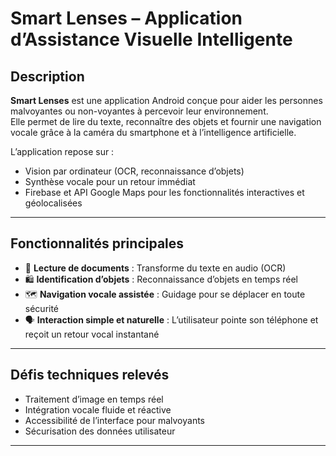 # Smart Lenses – Application d’Assistance Visuelle Intelligente



## Description
**Smart Lenses** est une application Android conçue pour aider les personnes malvoyantes ou non-voyantes à percevoir leur environnement.  
Elle permet de lire du texte, reconnaître des objets et fournir une navigation vocale grâce à la caméra du smartphone et à l’intelligence artificielle.  

L’application repose sur :
- Vision par ordinateur (OCR, reconnaissance d’objets)
- Synthèse vocale pour un retour immédiat
- Firebase et API Google Maps pour les fonctionnalités interactives et géolocalisées

---

## Fonctionnalités principales
- 🧾 **Lecture de documents** : Transforme du texte en audio (OCR)  
- 🛍️ **Identification d’objets** : Reconnaissance d’objets en temps réel  
- 🗺️ **Navigation vocale assistée** : Guidage pour se déplacer en toute sécurité  
- 🗣️ **Interaction simple et naturelle** : L’utilisateur pointe son téléphone et reçoit un retour vocal instantané  

---

## Défis techniques relevés
- Traitement d’image en temps réel  
- Intégration vocale fluide et réactive  
- Accessibilité de l’interface pour malvoyants  
- Sécurisation des données utilisateur  

---

